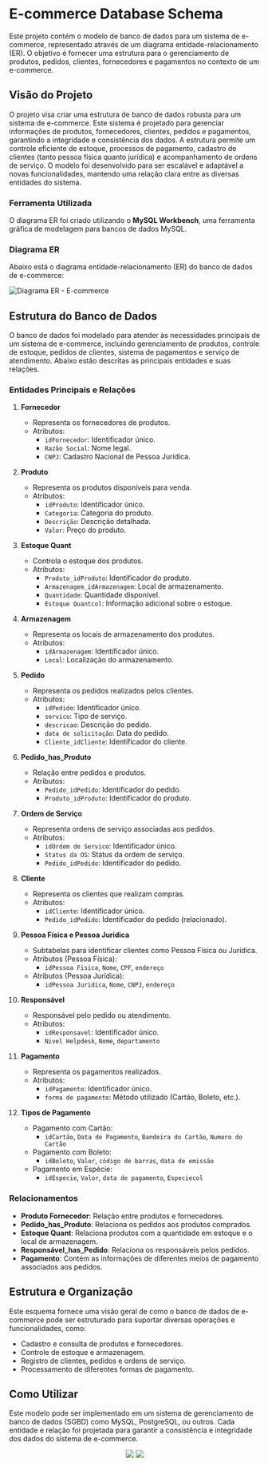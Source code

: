
  # E-commerce Database Schema

Este projeto contém o modelo de banco de dados para um sistema de e-commerce, representado através de um diagrama entidade-relacionamento (ER). O objetivo é fornecer uma estrutura para o gerenciamento de produtos, pedidos, clientes, fornecedores e pagamentos no contexto de um e-commerce.

## Visão do Projeto

O projeto visa criar uma estrutura de banco de dados robusta para um sistema de e-commerce. Este sistema é projetado para gerenciar informações de produtos, fornecedores, clientes, pedidos e pagamentos, garantindo a integridade e consistência dos dados. A estrutura permite um controle eficiente de estoque, processos de pagamento, cadastro de clientes (tanto pessoa física quanto jurídica) e acompanhamento de ordens de serviço. O modelo foi desenvolvido para ser escalável e adaptável a novas funcionalidades, mantendo uma relação clara entre as diversas entidades do sistema.

### Ferramenta Utilizada

O diagrama ER foi criado utilizando o **MySQL Workbench**, uma ferramenta gráfica de modelagem para bancos de dados MySQL.

### Diagrama ER

Abaixo está o diagrama entidade-relacionamento (ER) do banco de dados de e-commerce:

![Diagrama ER - E-commerce](Refinando%20um%20Projeto%20Conceitual%20de%20Banco%20de%20Dados%20%E2%80%93%20E-COMMERCE.png)

## Estrutura do Banco de Dados

O banco de dados foi modelado para atender às necessidades principais de um sistema de e-commerce, incluindo gerenciamento de produtos, controle de estoque, pedidos de clientes, sistema de pagamentos e serviço de atendimento. Abaixo estão descritas as principais entidades e suas relações.

### Entidades Principais e Relações

1. **Fornecedor**
   - Representa os fornecedores de produtos.
   - Atributos:
     - `idFornecedor`: Identificador único.
     - `Razão Social`: Nome legal.
     - `CNPJ`: Cadastro Nacional de Pessoa Jurídica.

2. **Produto**
   - Representa os produtos disponíveis para venda.
   - Atributos:
     - `idProduto`: Identificador único.
     - `Categoria`: Categoria do produto.
     - `Descrição`: Descrição detalhada.
     - `Valor`: Preço do produto.

3. **Estoque Quant**
   - Controla o estoque dos produtos.
   - Atributos:
     - `Produto_idProduto`: Identificador do produto.
     - `Armazenagem_idArmazenagem`: Local de armazenamento.
     - `Quantidade`: Quantidade disponível.
     - `Estoque Quantcol`: Informação adicional sobre o estoque.

4. **Armazenagem**
   - Representa os locais de armazenamento dos produtos.
   - Atributos:
     - `idArmazenagem`: Identificador único.
     - `Local`: Localização do armazenamento.

5. **Pedido**
   - Representa os pedidos realizados pelos clientes.
   - Atributos:
     - `idPedido`: Identificador único.
     - `servico`: Tipo de serviço.
     - `descricao`: Descrição do pedido.
     - `data de solicitação`: Data do pedido.
     - `Cliente_idCliente`: Identificador do cliente.

6. **Pedido_has_Produto**
   - Relação entre pedidos e produtos.
   - Atributos:
     - `Pedido_idPedido`: Identificador do pedido.
     - `Produto_idProduto`: Identificador do produto.

7. **Ordem de Serviço**
   - Representa ordens de serviço associadas aos pedidos.
   - Atributos:
     - `idOrdem de Servico`: Identificador único.
     - `Status da OS`: Status da ordem de serviço.
     - `Pedido_idPedido`: Identificador do pedido.

8. **Cliente**
   - Representa os clientes que realizam compras.
   - Atributos:
     - `idCliente`: Identificador único.
     - `Pedido_idPedido`: Identificador do pedido (relacionado).

9. **Pessoa Física e Pessoa Jurídica**
   - Subtabelas para identificar clientes como Pessoa Física ou Jurídica.
   - Atributos (Pessoa Física):
     - `idPessoa Fisica`, `Nome`, `CPF`, `endereço`
   - Atributos (Pessoa Jurídica):
     - `idPessoa Juridica`, `Nome`, `CNPJ`, `endereço`

10. **Responsável**
    - Responsável pelo pedido ou atendimento.
    - Atributos:
      - `idResponsavel`: Identificador único.
      - `Nivel Helpdesk`, `Nome`, `departamento`

11. **Pagamento**
    - Representa os pagamentos realizados.
    - Atributos:
      - `idPagamento`: Identificador único.
      - `forma de pagamento`: Método utilizado (Cartão, Boleto, etc.).

12. **Tipos de Pagamento**
    - Pagamento com Cartão:
      - `idCartão`, `Data de Pagamento`, `Bandeira do Cartão`, `Numero do Cartão`
    - Pagamento com Boleto:
      - `idBoleto`, `Valor`, `código de barras`, `data de emissão`
    - Pagamento em Espécie:
      - `idEspecie`, `Valor`, `data de pagamento`, `Especiecol`

### Relacionamentos

- **Produto Fornecedor**: Relação entre produtos e fornecedores.
- **Pedido_has_Produto**: Relaciona os pedidos aos produtos comprados.
- **Estoque Quant**: Relaciona produtos com a quantidade em estoque e o local de armazenagem.
- **Responsável_has_Pedido**: Relaciona os responsáveis pelos pedidos.
- **Pagamento**: Contém as informações de diferentes meios de pagamento associados aos pedidos.

## Estrutura e Organização

Este esquema fornece uma visão geral de como o banco de dados de e-commerce pode ser estruturado para suportar diversas operações e funcionalidades, como:

- Cadastro e consulta de produtos e fornecedores.
- Controle de estoque e armazenagem.
- Registro de clientes, pedidos e ordens de serviço.
- Processamento de diferentes formas de pagamento.

## Como Utilizar

Este modelo pode ser implementado em um sistema de gerenciamento de banco de dados (SGBD) como MySQL, PostgreSQL, ou outros. Cada entidade e relação foi projetada para garantir a consistência e integridade dos dados do sistema de e-commerce.

<div align="center"> 
  <a href = "mailto:roberto.smj.ti@gmail.com" target="_blank"><img src="https://img.shields.io/badge/Contato-mail-8B89CC?style=for-the-badge&logo=protonmail&logoColor=white" target="_blank"></a>
  <a href="https://www.linkedin.com/in/roberto-smj/" target="_blank"><img src="https://img.shields.io/badge/-LinkedIn-%230077B5?style=for-the-badge&logo=linkedin&logoColor=white" target="_blank"></a> 
</div>

